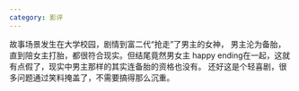 ```yaml
---
category: 影评
---
```

故事场景发生在大学校园，剧情到富二代“抢走”了男主的女神，
男主沦为备胎，直到陪女主打胎，都很符合现实。但结尾竟然男女主
happy ending在一起，这就有点假了，现实中男主那样的其实连备胎的资格也没有。
还好这是个轻喜剧，很多问题通过笑料掩盖了，不需要搞得那么沉重。
